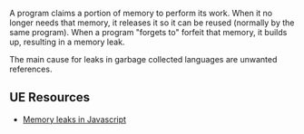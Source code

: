 
A program claims a portion of memory to perform its work. When it no longer needs that memory, it releases it so it can be reused (normally by the same program). When a program "forgets to" forfeit that memory, it builds up, resulting in a memory leak.

The main cause for leaks in garbage collected languages are unwanted references.

## UE Resources
- [Memory leaks in Javascript](https://auth0.com/blog/four-types-of-leaks-in-your-javascript-code-and-how-to-get-rid-of-them/)
